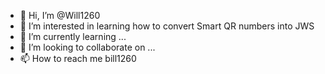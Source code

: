 - 👋 Hi, I’m @Will1260
- 👀 I’m interested in learning how to convert Smart QR numbers into JWS
- 🌱 I’m currently learning ...
- 💞️ I’m looking to collaborate on ...
- 📫 How to reach me bill1260

<!---
Will1260/Will1260 is a ✨ special ✨ repository because its `README.md` (this file) appears on your GitHub profile.
You can click the Preview link to take a look at your changes.
--->
